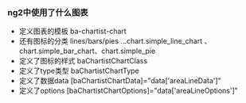 ### ng2中使用了什么图表
- 定义图表的模板 ba-chartist-chart
- 还有图标的分类  lines/bars/pies ...chart.simple_line_chart 、chart.simple_bar_chart、chart.simple_pie
- 定义了图标的样式 baChartistChartClass
- 定义了type类型  baChartistChartType
- 定义了数据data  [baChartistChartData]="data['areaLineData']"
- 定义了options   [baChartistChartOptions]="data['areaLineOptions']"
 


